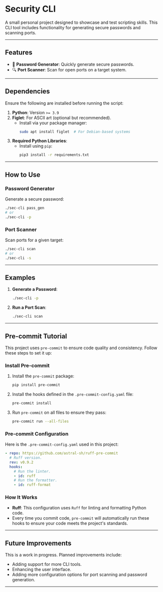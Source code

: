 # **Security CLI**

A small personal project designed to showcase and test scripting skills. This CLI tool includes functionality for generating secure passwords and scanning ports.

---

## **Features**
- 🔑 **Password Generator**: Quickly generate secure passwords.
- 🔍 **Port Scanner**: Scan for open ports on a target system.

---

## **Dependencies**
Ensure the following are installed before running the script:
1. **Python**: Version `>= 3.9`
2. **Figlet**: For ASCII art (optional but recommended).
   - Install via your package manager:
     ```bash
     sudo apt install figlet  # For Debian-based systems
     ```
3. **Required Python Libraries**:
   - Install using `pip`:
     ```bash
     pip3 install -r requirements.txt
     ```

---

## **How to Use**

### **Password Generator**
Generate a secure password:
```bash
./sec-cli pass_gen
# or
./sec-cli -p
```

### **Port Scanner**
Scan ports for a given target:
```bash
./sec-cli scan
# or
./sec-cli -s
```

---

## **Examples**

1. **Generate a Password**:
   ```bash
   ./sec-cli -p
   ```

2. **Run a Port Scan**:
   ```bash
   ./sec-cli scan
   ```

---

## **Pre-commit Tutorial**
This project uses `pre-commit` to ensure code quality and consistency. Follow these steps to set it up:

### **Install Pre-commit**
1. Install the `pre-commit` package:
   ```bash
   pip install pre-commit
   ```

2. Install the hooks defined in the `.pre-commit-config.yaml` file:
   ```bash
   pre-commit install
   ```

3. Run `pre-commit` on all files to ensure they pass:
   ```bash
   pre-commit run --all-files
   ```

### **Pre-commit Configuration**
Here is the `.pre-commit-config.yaml` used in this project:
```yaml
- repo: https://github.com/astral-sh/ruff-pre-commit
  # Ruff version.
  rev: v0.9.2
  hooks:
    # Run the linter.
    - id: ruff
    # Run the formatter.
    - id: ruff-format
```

### **How It Works**
- **Ruff**: This configuration uses `Ruff` for linting and formatting Python code.
- Every time you commit code, `pre-commit` will automatically run these hooks to ensure your code meets the project's standards.

---

## **Future Improvements**
This is a work in progress. Planned improvements include:
- Adding support for more CLI tools.
- Enhancing the user interface.
- Adding more configuration options for port scanning and password generation.

---


